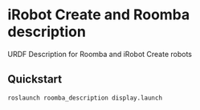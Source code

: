 # iRobot Create and Roomba description

URDF Description for Roomba and iRobot Create robots 

## Quickstart

```bash
roslaunch roomba_description display.launch
```
